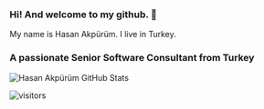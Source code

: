 ### Hi! And welcome to my github. 👋


My name is Hasan Akpürüm. I live in Turkey.
<h3 align="left">A passionate Senior Software Consultant from Turkey</h3>

![Hasan Akpürüm GitHub Stats](https://github-readme-stats.vercel.app/api?username=hakpurum&show_icons=true)

  ![visitors](https://img.shields.io/badge/dynamic/json?color=informational&label=visitor%20count&query=value&url=https%3A%2F%2Fapi.countapi.xyz%2Fhit%2Fhakpurum.hakpurum%2Freadme)
